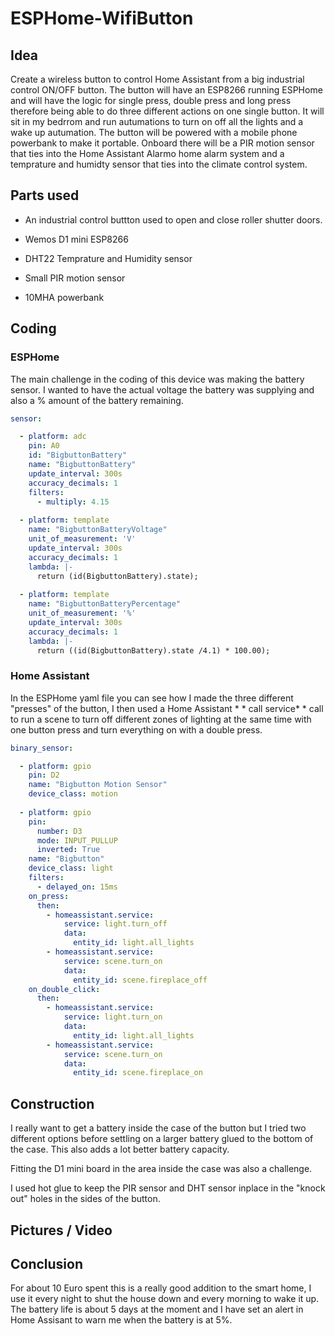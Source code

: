 # ESPHome-WifiButton

## Idea

Create a wireless button to control Home Assistant from a big industrial control ON/OFF button.
The button will have an ESP8266 running ESPHome and will have the logic for single press, double press and long press therefore being able to do three different actions on one single button.
It will sit in my bedrrom and run autumations to turn on off all the lights and a wake up autumation.
The button will be powered with a mobile phone powerbank to make it portable.
Onboard there will be a PIR motion sensor that ties into the Home Assistant Alarmo home alarm system and a temprature and humidty sensor that ties into the climate control system.

## Parts used

- An industrial control buttton used to open and close roller shutter doors.

- Wemos D1 mini ESP8266
- DHT22 Temprature and Humidity sensor
- Small PIR motion sensor
- 10MHA powerbank

## Coding

### ESPHome
The main challenge in the coding of this device was making the battery sensor.
I wanted to have the actual voltage the battery was supplying and also a % amount of the battery remaining.
```yaml
sensor:

  - platform: adc
    pin: A0
    id: "BigbuttonBattery"
    name: "BigbuttonBattery"
    update_interval: 300s
    accuracy_decimals: 1
    filters:
      - multiply: 4.15
      
  - platform: template
    name: "BigbuttonBatteryVoltage"
    unit_of_measurement: 'V'
    update_interval: 300s
    accuracy_decimals: 1
    lambda: |-
      return (id(BigbuttonBattery).state);
      
  - platform: template
    name: "BigbuttonBatteryPercentage"
    unit_of_measurement: '%'
    update_interval: 300s
    accuracy_decimals: 1
    lambda: |-
      return ((id(BigbuttonBattery).state /4.1) * 100.00);


```
### Home Assistant
In the ESPHome yaml file you can see how I made the three different "presses" of the button, I then used a Home Assistant * * call service* * call to run a scene to turn off different zones of lighting at the same time with one button press and turn everything on with a double press.

```yaml
binary_sensor:

  - platform: gpio
    pin: D2
    name: "Bigbutton Motion Sensor"
    device_class: motion
    
  - platform: gpio
    pin:
      number: D3
      mode: INPUT_PULLUP
      inverted: True
    name: "Bigbutton"
    device_class: light
    filters:
      - delayed_on: 15ms
    on_press:
      then:
        - homeassistant.service:
            service: light.turn_off
            data:
              entity_id: light.all_lights
        - homeassistant.service:
            service: scene.turn_on
            data:
              entity_id: scene.fireplace_off
    on_double_click:
      then:
        - homeassistant.service:
            service: light.turn_on
            data:
              entity_id: light.all_lights
        - homeassistant.service:
            service: scene.turn_on
            data:
              entity_id: scene.fireplace_on
```

## Construction
I really want to get a battery inside the case of the button but I tried two different options before settling on a larger battery glued to the bottom of the case. This also adds a lot better battery capacity.

Fitting the D1 mini board in the area inside the case was also a challenge.

I used hot glue to keep the PIR sensor and DHT sensor inplace in the "knock out" holes in the sides of the button.

## Pictures / Video

## Conclusion
For about 10 Euro spent this is a really good addition to the smart home, I use it every night to shut the house down and every morning to wake it up.
The battery life is about 5 days at the moment and I have set an alert in Home Assisant to warn me when the battery is at 5%.

